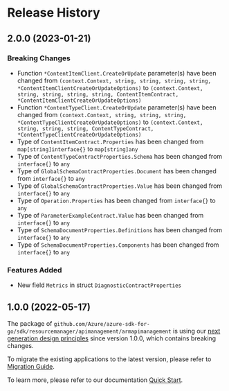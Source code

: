 # Release History

## 2.0.0 (2023-01-21)
### Breaking Changes

- Function `*ContentItemClient.CreateOrUpdate` parameter(s) have been changed from `(context.Context, string, string, string, string, *ContentItemClientCreateOrUpdateOptions)` to `(context.Context, string, string, string, string, ContentItemContract, *ContentItemClientCreateOrUpdateOptions)`
- Function `*ContentTypeClient.CreateOrUpdate` parameter(s) have been changed from `(context.Context, string, string, string, *ContentTypeClientCreateOrUpdateOptions)` to `(context.Context, string, string, string, ContentTypeContract, *ContentTypeClientCreateOrUpdateOptions)`
- Type of `ContentItemContract.Properties` has been changed from `map[string]interface{}` to `map[string]any`
- Type of `ContentTypeContractProperties.Schema` has been changed from `interface{}` to `any`
- Type of `GlobalSchemaContractProperties.Document` has been changed from `interface{}` to `any`
- Type of `GlobalSchemaContractProperties.Value` has been changed from `interface{}` to `any`
- Type of `Operation.Properties` has been changed from `interface{}` to `any`
- Type of `ParameterExampleContract.Value` has been changed from `interface{}` to `any`
- Type of `SchemaDocumentProperties.Definitions` has been changed from `interface{}` to `any`
- Type of `SchemaDocumentProperties.Components` has been changed from `interface{}` to `any`

### Features Added

- New field `Metrics` in struct `DiagnosticContractProperties`


## 1.0.0 (2022-05-17)

The package of `github.com/Azure/azure-sdk-for-go/sdk/resourcemanager/apimanagement/armapimanagement` is using our [next generation design principles](https://azure.github.io/azure-sdk/general_introduction.html) since version 1.0.0, which contains breaking changes.

To migrate the existing applications to the latest version, please refer to [Migration Guide](https://aka.ms/azsdk/go/mgmt/migration).

To learn more, please refer to our documentation [Quick Start](https://aka.ms/azsdk/go/mgmt).